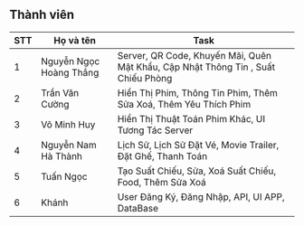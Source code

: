 ## Thành viên

| STT | Họ và tên  | Task|
|---|---| --- |
| 1 | Nguyễn Ngọc Hoàng Thắng | Server, QR Code, Khuyến Mãi, Quên Mật Khẩu, Cập Nhật Thông Tin , Suất Chiếu Phòng
| 2 | Trần Văn Cường | Hiển Thị Phim, Thông Tin Phim, Thêm Sửa Xoá, Thêm Yêu Thích Phim
| 3 | Võ Minh Huy | Hiển Thị Thuật Toán Phim Khác, UI Tương Tác Server
| 4 | Nguyễn Nam Hà Thành | Lịch Sử, Lịch Sử Đặt Vé, Movie Trailer,  Đặt Ghế, Thanh Toán
| 5 | Tuấn Ngọc | Tạo Suất Chiếu, Sửa, Xoá Suất Chiếu, Food, Thêm Sửa Xoá
| 6 | Khánh |  User Đăng Ký, Đăng Nhập, API, UI APP, DataBase
